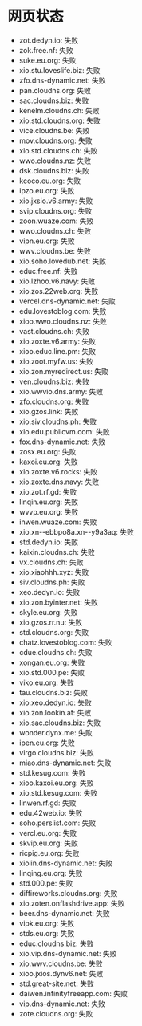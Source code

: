 # 网页状态
- zot.dedyn.io: 失败
- zok.free.nf: 失败
- suke.eu.org: 失败
- xio.stu.loveslife.biz: 失败
- zfo.dns-dynamic.net: 失败
- pan.cloudns.org: 失败
- sac.cloudns.biz: 失败
- kenelm.cloudns.ch: 失败
- xio.std.cloudns.org: 失败
- vice.cloudns.be: 失败
- mov.cloudns.org: 失败
- xio.std.cloudns.ch: 失败
- wwo.cloudns.nz: 失败
- dsk.cloudns.biz: 失败
- kcoco.eu.org: 失败
- ipzo.eu.org: 失败
- xio.jxsio.v6.army: 失败
- svip.cloudns.org: 失败
- zoon.wuaze.com: 失败
- wwo.cloudns.ch: 失败
- vipn.eu.org: 失败
- wwv.cloudns.be: 失败
- xio.soho.lovedub.net: 失败
- educ.free.nf: 失败
- xio.lzhoo.v6.navy: 失败
- xio.zos.22web.org: 失败
- vercel.dns-dynamic.net: 失败
- edu.lovestoblog.com: 失败
- xioo.wwo.cloudns.nz: 失败
- vast.cloudns.ch: 失败
- xio.zoxte.v6.army: 失败
- xioo.educ.line.pm: 失败
- xio.zoot.myfw.us: 失败
- xio.zon.myredirect.us: 失败
- ven.cloudns.biz: 失败
- xio.wwvio.dns.army: 失败
- zfo.cloudns.org: 失败
- xio.gzos.link: 失败
- xio.siv.cloudns.ph: 失败
- xio.edu.publicvm.com: 失败
- fox.dns-dynamic.net: 失败
- zosx.eu.org: 失败
- kaxoi.eu.org: 失败
- xio.zoxte.v6.rocks: 失败
- xio.zoxte.dns.navy: 失败
- xio.zot.rf.gd: 失败
- linqin.eu.org: 失败
- wvvp.eu.org: 失败
- inwen.wuaze.com: 失败
- xio.xn--ebbpo8a.xn--y9a3aq: 失败
- std.dedyn.io: 失败
- kaixin.cloudns.ch: 失败
- vx.cloudns.ch: 失败
- xio.xiaohhh.xyz: 失败
- siv.cloudns.ph: 失败
- xeo.dedyn.io: 失败
- xio.zon.byinter.net: 失败
- skyle.eu.org: 失败
- xio.gzos.rr.nu: 失败
- std.cloudns.org: 失败
- chatz.lovestoblog.com: 失败
- cdue.cloudns.ch: 失败
- xongan.eu.org: 失败
- xio.std.000.pe: 失败
- viko.eu.org: 失败
- tau.cloudns.biz: 失败
- xio.xeo.dedyn.io: 失败
- xio.zon.lookin.at: 失败
- xio.sac.cloudns.biz: 失败
- wonder.dynx.me: 失败
- ipen.eu.org: 失败
- virgo.cloudns.biz: 失败
- miao.dns-dynamic.net: 失败
- std.kesug.com: 失败
- xioo.kaxoi.eu.org: 失败
- xio.std.kesug.com: 失败
- linwen.rf.gd: 失败
- edu.42web.io: 失败
- soho.perslist.com: 失败
- vercl.eu.org: 失败
- skvip.eu.org: 失败
- ricpig.eu.org: 失败
- xiolin.dns-dynamic.net: 失败
- linqing.eu.org: 失败
- std.000.pe: 失败
- diffireworks.cloudns.org: 失败
- xio.zoten.onflashdrive.app: 失败
- beer.dns-dynamic.net: 失败
- vipk.eu.org: 失败
- stds.eu.org: 失败
- educ.cloudns.biz: 失败
- xio.vip.dns-dynamic.net: 失败
- xio.wwv.cloudns.be: 失败
- xioo.jxios.dynv6.net: 失败
- std.great-site.net: 失败
- daiwen.infinityfreeapp.com: 失败
- vip.dns-dynamic.net: 失败
- zote.cloudns.org: 失败
